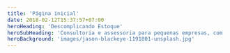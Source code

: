 ```yaml
---
title: 'Página inicial'
date: 2018-02-12T15:37:57+07:00
heroHeading: 'Descomplicando Estoque'
heroSubHeading: 'Consultoria e assessoria para pequenas empresas, com  objetivo de conhecer seus potênciais e dificuldades visando crescimento'
heroBackground: 'images/jason-blackeye-1191801-unsplash.jpg'
---
```

